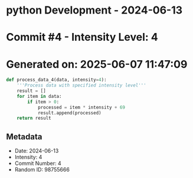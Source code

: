 ﻿# python Development - 2024-06-13
# Commit #4 - Intensity Level: 4
# Generated on: 2025-06-07 11:47:09
```python
def process_data_4(data, intensity=4):
    '''Process data with specified intensity level'''
    result = []
    for item in data:
        if item > 0:
            processed = item * intensity + 69
            result.append(processed)
    return result
```
## Metadata
- Date: 2024-06-13
- Intensity: 4
- Commit Number: 4
- Random ID: 98755666
